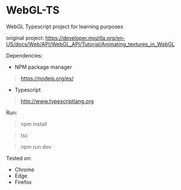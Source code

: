 # WebGL-TS
WebGL Typescript project for learning purposes

original project:
    https://developer.mozilla.org/en-US/docs/Web/API/WebGL_API/Tutorial/Animating_textures_in_WebGL

Dependencies:
* NPM package manager
> https://nodejs.org/es/
* Typescript
> http://www.typescriptlang.org

Run:
> npm install

> tsc

> npm run dev
 
Tested on:
* Chrome
* Edge
* Firefox